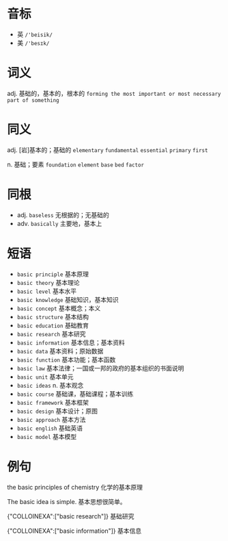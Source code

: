 # 音标

- 英 `/'beisik/`
- 美 `/'besɪk/`

# 词义

adj. 基础的，基本的，根本的
`forming the most important or most necessary part of something`

# 同义

adj. [岩]基本的；基础的
`elementary` `fundamental` `essential` `primary` `first`

n. 基础；要素
`foundation` `element` `base` `bed` `factor`

# 同根

- adj. `baseless` 无根据的；无基础的
- adv. `basically` 主要地，基本上

# 短语

- `basic principle` 基本原理
- `basic theory` 基本理论
- `basic level` 基本水平
- `basic knowledge` 基础知识，基本知识
- `basic concept` 基本概念；本义
- `basic structure` 基本结构
- `basic education` 基础教育
- `basic research` 基本研究
- `basic information` 基本信息；基本资料
- `basic data` 基本资料；原始数据
- `basic function` 基本功能；基本函数
- `basic law` 基本法律；一国或一邦的政府的基本组织的书面说明
- `basic unit` 基本单元
- `basic ideas` n. 基本观念
- `basic course` 基础课，基础课程；基本训练
- `basic framework` 基本框架
- `basic design` 基本设计；原图
- `basic approach` 基本方法
- `basic english` 基础英语
- `basic model` 基本模型

# 例句

the basic principles of chemistry
化学的基本原理

The basic idea is simple.
基本思想很简单。

{"COLLOINEXA":["basic research"]}
基础研究

{"COLLOINEXA":["basic information"]}
基本信息


